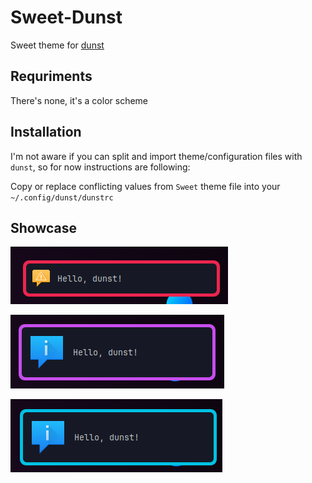 # Sweet-Dunst

Sweet theme for [dunst](https://github.com/dunst-project/dunst)

## Requriments

There's none, it's a color scheme

## Installation

I'm not aware if you can split and import theme/configuration files with `dunst`, so for now instructions are following:

Copy or replace conflicting values from `Sweet` theme file into your `~/.config/dunst/dunstrc`

## Showcase

![critical](assets/critical.png)

![normal](assets/normal.png)

![low](assets/low.png)
